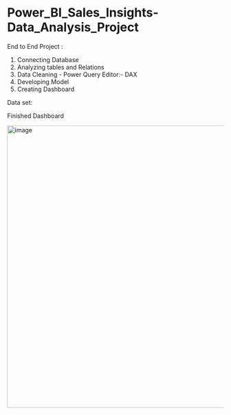 # Power_BI_Sales_Insights-Data_Analysis_Project
  
  
  End to End Project :
  
  1. Connecting Database
  2. Analyzing tables and Relations
  3. Data Cleaning - Power Query Editor:- DAX
  4. Developing Model
  5. Creating Dashboard

Data set:




Finished Dashboard

<img width="655" alt="image" src="https://user-images.githubusercontent.com/96184253/229685546-b5e1fb62-b594-45b4-9bf6-31929b832fde.png">

